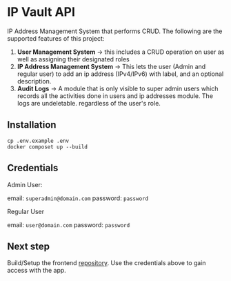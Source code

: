 
# IP Vault API

IP Address Management System that performs CRUD. The following are the supported features of this project:

1. **User Management System** -> this includes a CRUD operation on user as well as assigning their designated roles
2. **IP Address Management System** -> This lets the user (Admin and regular user) to add an ip address (IPv4/IPv6) with label, and an optional description.
3. **Audit Logs** -> A module that is only visible to super admin users which records all the activities done in users and ip addresses module. The logs are undeletable. regardless of the user's role. 

## Installation
```
cp .env.example .env
docker composet up --build
```

## Credentials

Admin User:

email: `superadmin@domain.com`
password: `password`

Regular User

email: `user@domain.com`
password: `password`

## Next step
Build/Setup the frontend [repository](https://github.com/mcdg055/practical-test-fe). Use the credentials above to gain access with the app.